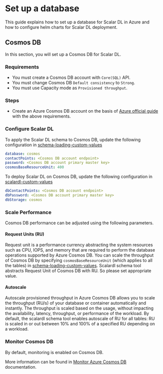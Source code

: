 # Set up a database

This guide explains how to set up a database for Scalar DL in Azure and how to configure helm charts for Scalar DL deployment.

## Cosmos DB

In this section, you will set up a Cosmos DB for Scalar DL.

### Requirements

* You must create a Cosmos DB account with `Core(SQL)` API.
* You must change Cosmos DB `Default consistency` to `Strong`.
* You must use Capacity mode as `Provisioned throughput`.

### Steps

* Create an Azure Cosmos DB account on the basis of [Azure official guide](https://docs.microsoft.com/en-us/azure/cosmos-db/create-cosmosdb-resources-portal#create-an-azure-cosmos-db-account) with the above requirements.

### Configure Scalar DL 

To apply the Scalar DL schema to Cosmos DB, update the following configuration in [schema-loading-custom-values](https://github.com/scalar-labs/scalar-kubernetes/blob/master/conf/schema-loading-custom-values.yaml)

```yaml
database: cosmos
contactPoints: <Cosmos DB account endpoint>
password: <Cosmos DB account primary master key>
cosmosBaseResourceUnit: 400
```

To deploy Scalar DL on Cosmos DB, update the following configuration in [scalardl-custom-values](https://github.com/scalar-labs/scalar-kubernetes/blob/master/conf/scalardl-custom-values.yaml) 

```yaml
dbContactPoints: <Cosmos DB account endpoint>
dbPassword: <Cosmos DB account primary master key>
dbStorage: cosmos
```

### Scale Performance

Cosmos DB performance can be adjusted using the following parameters.

#### Request Units (RU)

Request unit is a performance currency abstracting the system resources such as CPU, IOPS, and memory that are required to perform the database operations supported by Azure Cosmos DB.
You can scale the throughput of Cosmos DB by specifying `cosmosBaseResourceUnit` (which applies to all the tables) in [schema-loading-custom-values](https://github.com/scalar-labs/scalar-kubernetes/blob/master/conf/schema-loading-custom-values.yaml). 
Scalardl schema tool abstracts Request Unit of Cosmos DB with RU. So please set appropriate value.

#### Autoscale

Autoscale provisioned throughput in Azure Cosmos DB allows you to scale the throughput (RU/s) of your database or container automatically and instantly. 
The throughput is scaled based on the usage, without impacting the availability, latency, throughput, or performance of the workload.
By default, the scalardl schema tool enables autoscale of RU for all tables: RU is scaled in or out between 10% and 100% of a specified RU depending on a workload.

### Monitor Cosmos DB

By default, monitoring is enabled on Cosmos DB.

More information can be found in [Monitor Azure Cosmos DB](https://docs.microsoft.com/en-us/azure/cosmos-db/monitor-cosmos-db) documentation.
